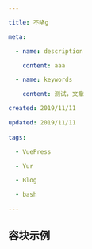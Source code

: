 ```yaml
---

title: 不咯g

meta:

  - name: description

    content: aaa

  - name: keywords

    content: 测试，文章

created: 2019/11/11

updated: 2019/11/11
 
tags: 

  - VuePress

  - Yur

  - Blog

  - bash

---
```


## 容块示例